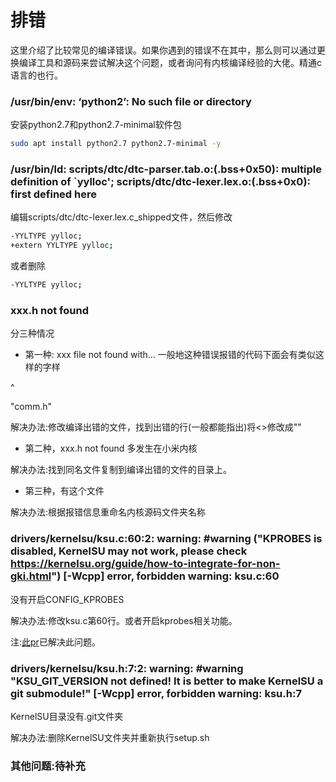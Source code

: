 # 排错
这里介绍了比较常见的编译错误。如果你遇到的错误不在其中，那么则可以通过更换编译工具和源码来尝试解决这个问题，或者询问有内核编译经验的大佬。精通c语言的也行。

### /usr/bin/env: ‘python2’: No such file or directory
安装python2.7和python2.7-minimal软件包
```bash
sudo apt install python2.7 python2.7-minimal -y
```
### /usr/bin/ld: scripts/dtc/dtc-parser.tab.o:(.bss+0x50): multiple definition of `yylloc'; scripts/dtc/dtc-lexer.lex.o:(.bss+0x0): first defined here
编辑scripts/dtc/dtc-lexer.lex.c_shipped文件，然后修改
```bash
-YYLTYPE yylloc;
+extern YYLTYPE yylloc;
```
或者删除
```bash
-YYLTYPE yylloc;
```

### xxx.h not found
分三种情况

- 第一种: xxx file not found with…
一般地这种错误报错的代码下面会有类似这样的字样

^

"comm.h"

解决办法:修改编译出错的文件，找到出错的行(一般都能指出)将<>修改成""
- 第二种，xxx.h not found
多发生在小米内核

解决办法:找到同名文件复制到编译出错的文件的目录上。

- 第三种，有这个文件

解决办法:根据报错信息重命名内核源码文件夹名称

### drivers/kernelsu/ksu.c:60:2: warning: #warning ("KPROBES is disabled, KernelSU may not work, please check https://kernelsu.org/guide/how-to-integrate-for-non-gki.html") [-Wcpp] error, forbidden warning: ksu.c:60

没有开启CONFIG_KPROBES

解决办法:修改ksu.c第60行。或者开启kprobes相关功能。

注:[此pr](https://github.com/tiann/KernelSU/pull/549)已解决此问题。


### drivers/kernelsu/ksu.h:7:2: warning: #warning "KSU_GIT_VERSION not defined! It is better to make KernelSU a git submodule!" [-Wcpp] error, forbidden warning: ksu.h:7

KernelSU目录没有.git文件夹

解决办法:删除KernelSU文件夹并重新执行setup.sh
### 其他问题:待补充
